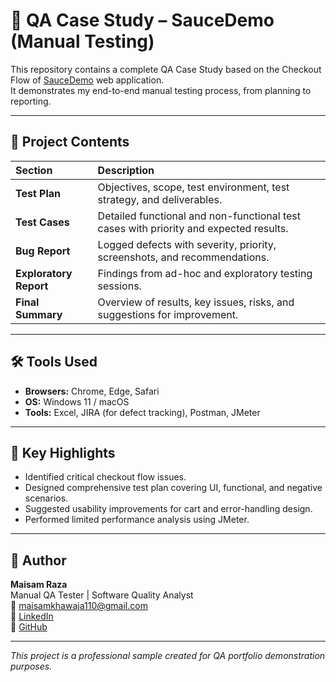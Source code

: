 # 🧪 QA Case Study – SauceDemo (Manual Testing)

This repository contains a complete QA Case Study based on the Checkout Flow of [SauceDemo](https://www.saucedemo.com/) web application.  
It demonstrates my end-to-end manual testing process, from planning to reporting.

---

## 📂 Project Contents
| Section | Description |
|:--|:--|
| **Test Plan** | Objectives, scope, test environment, test strategy, and deliverables. |
| **Test Cases** | Detailed functional and non-functional test cases with priority and expected results. |
| **Bug Report** | Logged defects with severity, priority, screenshots, and recommendations. |
| **Exploratory Report** | Findings from ad-hoc and exploratory testing sessions. |
| **Final Summary** | Overview of results, key issues, risks, and suggestions for improvement. |

---

## 🛠 Tools Used
- **Browsers:** Chrome, Edge, Safari  
- **OS:** Windows 11 / macOS  
- **Tools:** Excel, JIRA (for defect tracking), Postman, JMeter  

---

## 🎯 Key Highlights
- Identified critical checkout flow issues.  
- Designed comprehensive test plan covering UI, functional, and negative scenarios.  
- Suggested usability improvements for cart and error-handling design.  
- Performed limited performance analysis using JMeter.  

---

## 👤 Author
**Maisam Raza**  
Manual QA Tester | Software Quality Analyst  
📧 maisamkhawaja110@gmail.com  
🔗 [LinkedIn](https://www.linkedin.com/in/maisam-raza-khawaja/)  
🔗 [GitHub](https://github.com/maisamraza110)

---

_This project is a professional sample created for QA portfolio demonstration purposes._
